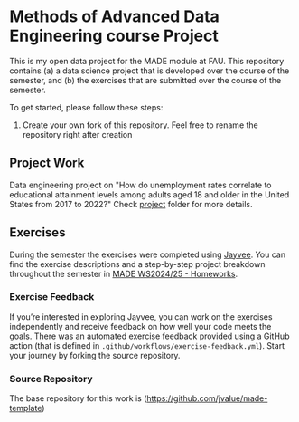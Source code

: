 # Methods of Advanced Data Engineering course Project

This is my open data project for the MADE module at FAU.
This repository contains (a) a data science project that is developed over the course of the semester, and (b) the exercises that are submitted over the course of the semester.

To get started, please follow these steps:
1. Create your own fork of this repository. Feel free to rename the repository right after creation

## Project Work
Data engineering project on "How do unemployment rates correlate to educational attainment levels among adults aged 18 and older in the United States from 2017 to 2022?"  Check [project](project/) folder for more details.

## Exercises
During the semester the exercises were completed using [Jayvee](https://github.com/jvalue/jayvee).  You can find the exercise descriptions and a step-by-step project breakdown throughout the semester in [MADE WS2024/25 - Homeworks](https://docs.google.com/document/d/1rC0BVSpIIcPakSdqeuvlfPfSukBsB6i005hpG4B8UlI/edit?tab=t.0).

### Exercise Feedback
If you’re interested in exploring Jayvee, you can work on the exercises independently and receive feedback on how well your code meets the goals. There was an automated exercise feedback provided using a GitHub action (that is defined in `.github/workflows/exercise-feedback.yml`). 
Start your journey by forking the source repository.

### Source Repository
The base repository for this work is (https://github.com/jvalue/made-template)
